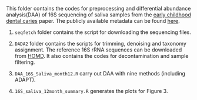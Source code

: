 This folder contains the codes for preprocessing and differential abundance analysis(DAA) of 16S sequencing of saliva samples from the [early childhood dental caries](https://www.ncbi.nlm.nih.gov/pmc/articles/PMC9791751/) paper. The publicly available metadata can be found [here](https://www.ncbi.nlm.nih.gov/Traces/study/?page=2&acc=SRP331553&o=acc_s%3Aa).

1. `seqfetch` folder contains the script for downloading the sequencing files.

2. `DADA2` folder contains the scripts for trimming, denoising and taxonomy assignment. The reference 16S rRNA sequences can be downloaded from [HOMD](https://www.homd.org/download#refseq). It also contains the codes for decontamination and sample filtering.

3. `DAA_16S_Saliva_month12.R` carry out DAA with nine methods (including ADAPT).

4. `16S_saliva_12month_summary.R` generates the plots for Figure 3.